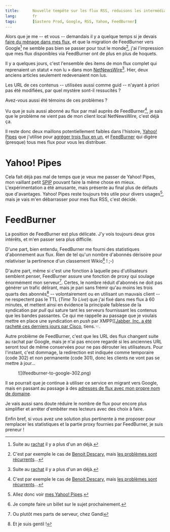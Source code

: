 ```yaml
---
title:      Nouvelle tempête sur les flux RSS, réduisons les intermédiaires !
lang:       fr
tags:       [Gastero Prod, Google, RSS, Yahoo, FeedBurner]
---
```


Alors que je me -- et vous -- demandais il y a quelque temps si je devais [faire du ménage dans mes flux](/2008/07/faut-il-que-je-revienne-a-un-unique-flux-rss.html), et que la migration de FeedBurner vers Google[^1] ne semble pas bien se passer pour tout le monde[^2], j'ai l'impression que mes flux disponibles via FeedBurner ont de plus en plus de hoquets.


[^1]: Suite au [rachat](http://googleblog.blogspot.com/2007/06/adding-more-flare.html) il y a plus d'un an déjà.

[^2]: C'est par exemple le cas de [Benoit Descary](http://descary.com/feedburner-integre-a-google-rien-ne-va-plus/), mais [les problèmes sont récurrents](http://groups.google.com/group/feedburner/web/known-issues-workarounds)...

Il y a quelques jours, c'est l'ensemble des items de mon flux complet qui reprenaient un statut « non lu » dans mon [NetNewsWire](http://www.newsgator.com/Individuals/NetNewsWire/)[^1]. Hier, deux anciens articles seulement redevenaient non lus.

Les URL de ces contenus -- utilisées aussi comme guid -- n'ayant à priori pas été modifiées, par quel mystère sont-il ressucités ?

Avez-vous aussi été témoins de ces problèmes ?

Vu que je suis aussi abonné au flux par mail auprès de FeedBurner[^2], je sais que le problème ne vient pas de mon client local NetNewsWire, c'est déjà ça.

Il reste donc deux maillons potentiellement faibles dans l'histoire, [Yahoo! Pipes](http://pipes.yahoo.com/) que j'utilise pour [agréger trois flux en un](/2008/02/avis-de-turbulences-dans-les-flux-rss-de-gastero-prod.html), et [FeedBurner](http://www.feedburner.com/) qui digère (presque) tous mes flux pour vous les distribuer.

# Yahoo! Pipes


Cela fait déjà pas mal de temps que je veux me passer de Yahoo! Pipes, mon vaillant petit [SPIP](http://www.spip.net/) pouvant faire la même chose en mieux. L'expérimentation a été amusante, mais présente au final plus de défauts que d'avantages. Yahoo! Pipes reste toujours très utile pour divers usages[^3], mais je vais m'en débarrasser pour mes flux RSS, c'est décidé.

# FeedBurner


La position de FeedBurner est plus délicate. J'y vois toujours deux gros intérêts, et m'en passer sera plus difficile.

D'une part, bien entendu, FeedBurner me fourni des statistiques d'abonnement aux flux. Rien de tel qu'un nombre d'abonnés dérisoire pour relativiser la pertinence d'un classement Wikio[^4] ! ;-)

D'autre part, même si c'est une fonction à laquelle peu d'utilisateurs semblent penser, FeedBurner assure une fonction de proxy qui soulage énormément mon serveur[^5]. Certes, le nombre réduit d'abonnés ne doit pas générer un trafic délirant, mais je pari sans frémir qu'au moins les trois quarts des abonnés[^6] -- volontairement ou en utilisant un mauvais client -- ne respectent pas le TTL (*Time To Live*) que j'ai fixé dans mes flux à 60 minutes, et mettent ainsi en évidence la principale faiblesse de la syndication par *pull* qui sature tant les serveurs fournissant les contenus que les bandes passantes. Ce qui me rappelle au passage que je voulais mettre en place une syndication en *push* par XMPP[[[Jabber, Inc. a été racheté ces derniers jours par Cisco](http://newsroom.cisco.com/dlls/2008/corp_091908.html), tiens.☜.

Autre problème de FeedBurner, c'est que les URL des flux changent suite au rachat par Google, mais je n'ai pas encore regardé si les anciennes URL seront tout de même conservées pour ne pas dérouter les utilisateurs. Pour l'instant, c'est dommage, la redirection est indiquée comme temporaire (code 302) et non permanente (code 301), donc les clients ne vont pas se mettre à jour...

<figure markdown="1">
  ![](feedburner-to-google-302.png)
</figure>


Il se pourrait que je continue à utiliser ce service en migrant vers Google, mais en passant au passage à des [adresses de flux avec mon propre nom de domaine](http://lapin-blanc.net/30/03/2008/feedburner-votre-nom-domaine/).

Je vais aussi sans doute réduire le nombre de flux pour encore plus simplifier et arrêter d'embêter mes lecteurs avec des choix à faire.

Enfin bref, si vous avez une solution plus pertinente à me proposer pour remplacer les statistiques et la partie proxy fournies par FeedBurner, je suis preneur !


[^1]: Oui, je suis abonné à mes propres flux pour contrôler qu'ils fonctionnent bien, et j'en connais qui devraient faire de même...

[^2]: Deux précautions valent mieux qu'une...

[^3]: Allez donc voir [mes Yahoo! Pipes](http://pipes.yahoo.com/nicolashoizey).

[^4]: Je compte faire un billet sur le sujet prochainement.

[^5]: Ou plutôt mes parts de serveur, chez Gandi

[^6]: Et je suis gentil !
